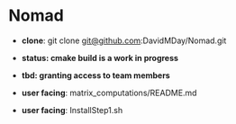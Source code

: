 # Nomad

- **clone**: git clone git@github.com:DavidMDay/Nomad.git  

- **status: cmake build is a work in progress**

- **tbd: granting access to team members**

- **user facing**: matrix_computations/README.md  

- **user facing**: InstallStep1.sh  

